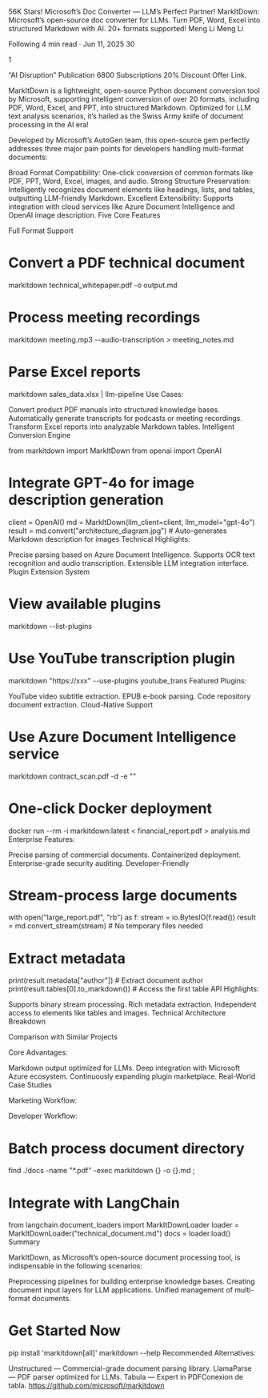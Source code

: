 56K Stars! Microsoft’s Doc Converter — LLM’s Perfect Partner!
MarkItDown: Microsoft’s open-source doc converter for LLMs. Turn PDF, Word, Excel into structured Markdown with AI. 20+ formats supported!
Meng Li
Meng Li

Following
4 min read
·
Jun 11, 2025
30


1





“AI Disruption” Publication 6800 Subscriptions 20% Discount Offer Link.

MarkItDown is a lightweight, open-source Python document conversion tool by Microsoft, supporting intelligent conversion of over 20 formats, including PDF, Word, Excel, and PPT, into structured Markdown. Optimized for LLM text analysis scenarios, it’s hailed as the Swiss Army knife of document processing in the AI era!

Developed by Microsoft’s AutoGen team, this open-source gem perfectly addresses three major pain points for developers handling multi-format documents:

Broad Format Compatibility: One-click conversion of common formats like PDF, PPT, Word, Excel, images, and audio.
Strong Structure Preservation: Intelligently recognizes document elements like headings, lists, and tables, outputting LLM-friendly Markdown.
Excellent Extensibility: Supports integration with cloud services like Azure Document Intelligence and OpenAI image description.
Five Core Features

Full Format Support

# Convert a PDF technical document
markitdown technical_whitepaper.pdf -o output.md
# Process meeting recordings
markitdown meeting.mp3 --audio-transcription > meeting_notes.md
# Parse Excel reports
markitdown sales_data.xlsx | llm-pipeline
Use Cases:

Convert product PDF manuals into structured knowledge bases.
Automatically generate transcripts for podcasts or meeting recordings.
Transform Excel reports into analyzable Markdown tables.
Intelligent Conversion Engine

from markitdown import MarkItDown
from openai import OpenAI
# Integrate GPT-4o for image description generation
client = OpenAI()
md = MarkItDown(llm_client=client, llm_model="gpt-4o")
result = md.convert("architecture_diagram.jpg")  # Auto-generates Markdown description for images
Technical Highlights:

Precise parsing based on Azure Document Intelligence.
Supports OCR text recognition and audio transcription.
Extensible LLM integration interface.
Plugin Extension System

# View available plugins
markitdown --list-plugins
# Use YouTube transcription plugin
markitdown "https://xxx" --use-plugins youtube_trans
Featured Plugins:

YouTube video subtitle extraction.
EPUB e-book parsing.
Code repository document extraction.
Cloud-Native Support

# Use Azure Document Intelligence service
markitdown contract_scan.pdf -d -e "<your-endpoint>"
# One-click Docker deployment
docker run --rm -i markitdown:latest < financial_report.pdf > analysis.md
Enterprise Features:

Precise parsing of commercial documents.
Containerized deployment.
Enterprise-grade security auditing.
Developer-Friendly

# Stream-process large documents
with open("large_report.pdf", "rb") as f:
    stream = io.BytesIO(f.read())
    result = md.convert_stream(stream)  # No temporary files needed
# Extract metadata
print(result.metadata["author"])  # Extract document author
print(result.tables[0].to_markdown())  # Access the first table
API Highlights:

Supports binary stream processing.
Rich metadata extraction.
Independent access to elements like tables and images.
Technical Architecture Breakdown


Comparison with Similar Projects


Core Advantages:

Markdown output optimized for LLMs.
Deep integration with Microsoft Azure ecosystem.
Continuously expanding plugin marketplace.
Real-World Case Studies

Marketing Workflow:


Developer Workflow:

# Batch process document directory
find ./docs -name "*.pdf" -exec markitdown {} -o {}.md \;
# Integrate with LangChain
from langchain.document_loaders import MarkItDownLoader
loader = MarkItDownLoader("technical_document.md")
docs = loader.load()
Summary

MarkItDown, as Microsoft’s open-source document processing tool, is indispensable in the following scenarios:

Preprocessing pipelines for building enterprise knowledge bases.
Creating document input layers for LLM applications.
Unified management of multi-format documents.
# Get Started Now
pip install 'markitdown[all]'
markitdown --help
Recommended Alternatives:

Unstructured — Commercial-grade document parsing library.
LlamaParse — PDF parser optimized for LLMs.
Tabula — Expert in PDFConexion de tabla.
https://github.com/microsoft/markitdown